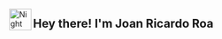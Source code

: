 <img alt="Night Coding" src="./assets/Hand%20Wave.gif" width='40' align="left"/><h2 align="left">Hey there! I'm Joan Ricardo Roa</h2>

<!--
**joanroamora/joanroamora** is a ✨ _special_ ✨ repository because its `README.md` (this file) appears on your GitHub profile.

Here are some ideas to get you started:

- 🔭 I’m currently working on ...
- 🌱 I’m currently learning ...
- 👯 I’m looking to collaborate on ...
- 🤔 I’m looking for help with ...
- 💬 Ask me about ...
- 📫 How to reach me: ...
- 😄 Pronouns: ...
- ⚡ Fun fact: ...
-->
